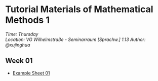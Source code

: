 # Tutorial Materials of Mathematical Methods 1


*Time: Thursday <br/>*
*Location: VG Wilhelmstraße - Seminarraum [Sprachw.] 1.13*
*Author: @xujinghua*


## Week 01 
* [Example Sheet 01](https://github.com/JINHXu/Methods1_tutorial19-20.github.io/raw/master/Examples%2001(mathmatical%20methods%201).pdf)


